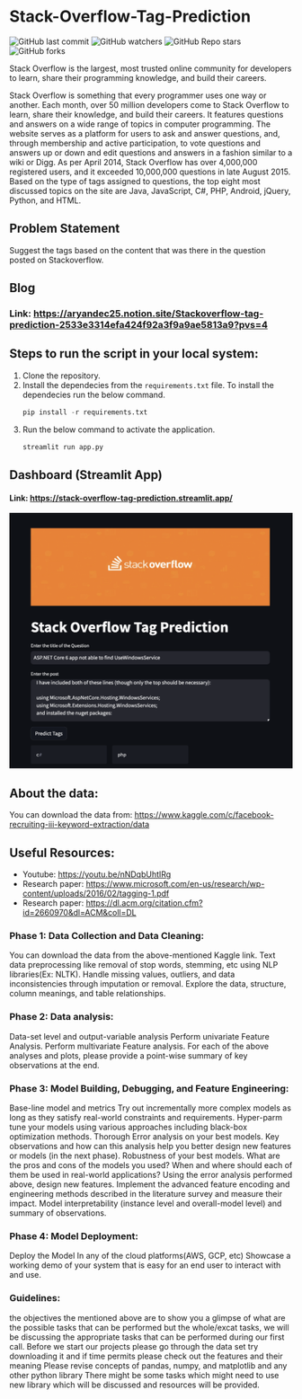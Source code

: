 # Stack-Overflow-Tag-Prediction

<img alt="GitHub last commit" src="https://img.shields.io/github/last-commit/anidec25/Stack-Overflow-Tag-Prediction"> <img alt="GitHub watchers" src="https://img.shields.io/github/watchers/anidec25/Stack-Overflow-Tag-Prediction"> <img alt="GitHub Repo stars" src="https://img.shields.io/github/stars/anidec25/Stack-Overflow-Tag-Prediction"> <img alt="GitHub forks" src="https://img.shields.io/github/forks/anidec25/Stack-Overflow-Tag-Prediction"> 

Stack Overflow is the largest, most trusted online community for developers to learn, share their programming knowledge, and build their careers.

Stack Overflow is something that every programmer uses one way or another. Each month, over 50 million developers come to Stack Overflow to learn, share their knowledge, and build their careers. It features questions and answers on a wide range of topics in computer programming. The website serves as a platform for users to ask and answer questions, and, through membership and active participation, to vote questions and answers up or down and edit questions and answers in a fashion similar to a wiki or Digg. As per April 2014, Stack Overflow has over 4,000,000 registered users, and it exceeded 10,000,000 questions in late August 2015. Based on the type of tags assigned to questions, the top eight most discussed topics on the site are Java, JavaScript, C#, PHP, Android, jQuery, Python, and HTML.

## Problem Statement
Suggest the tags based on the content that was there in the question posted on Stackoverflow.

## Blog
### Link: https://aryandec25.notion.site/Stackoverflow-tag-prediction-2533e3314efa424f92a3f9a9ae5813a9?pvs=4

## Steps to run the script in your local system: 
1. Clone the repository.
2. Install the dependecies from the `requirements.txt` file. To install the dependecies run the below command.
    ```python
    pip install -r requirements.txt
     ```
3. Run the below command to activate the application.
    ```python
    streamlit run app.py
    ```
## Dashboard (Streamlit App)
#### Link: https://stack-overflow-tag-prediction.streamlit.app/
![alt text](./images/finalview_receipt.png)

## About the data:
You can download the data from: https://www.kaggle.com/c/facebook-recruiting-iii-keyword-extraction/data

## Useful Resources:

- Youtube: https://youtu.be/nNDqbUhtIRg 
- Research paper: https://www.microsoft.com/en-us/research/wp-content/uploads/2016/02/tagging-1.pdf 
- Research paper: https://dl.acm.org/citation.cfm?id=2660970&dl=ACM&coll=DL

### Phase 1: Data Collection and Data Cleaning:

You can download the data from the above-mentioned Kaggle link.
Text data preprocessing like removal of stop words, stemming, etc using NLP libraries(Ex: NLTK). 
Handle missing values, outliers, and data inconsistencies through imputation or removal.
Explore the data, structure, column meanings, and table relationships.

### Phase 2: Data analysis:

Data-set level and output-variable analysis
Perform univariate Feature Analysis. 
Perform multivariate Feature analysis. 
For each of the above analyses and plots, please provide a point-wise summary of key observations at the end.

### Phase 3: Model Building, Debugging, and Feature Engineering:

Base-line model and metrics
Try out incrementally more complex models as long as they satisfy real-world constraints and requirements.
Hyper-parm tune your models using various approaches including black-box optimization methods.
Thorough Error analysis on your best models. Key observations and how can this analysis help you better design new features or models (in the next phase).
Robustness of your best models.
What are the pros and cons of the models you used? When and where should each of them be used in real-world applications? 
Using the error analysis performed above, design new features.
Implement the advanced feature encoding and engineering methods described in the literature survey and measure their impact.
Model interpretability (instance level and overall-model level) and summary of observations.


### Phase 4: Model Deployment:

Deploy the Model In any of the cloud platforms(AWS, GCP, etc)
Showcase a working demo of your system that is easy for an end user to interact with and use.


### Guidelines:
the objectives the mentioned above are to show you a glimpse of what are the possible tasks that can be performed but the whole/excat tasks, we will be discussing the appropriate tasks that can be performed during our first call.
Before we start our projects please go through the data set try downloading it and if time permits please check out the features and their meaning
Please revise concepts of pandas, numpy, and matplotlib and any other python library
There might be some tasks which might need to use new library which will be discussed and resources will be provided.
